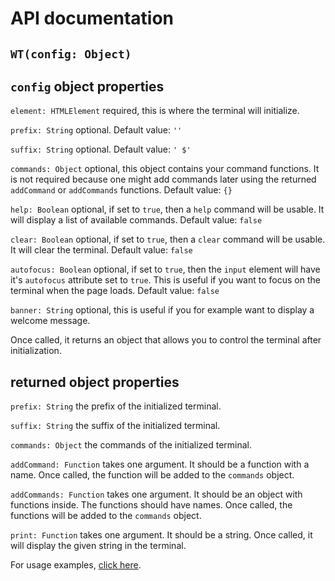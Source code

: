 # API documentation

## `WT(config: Object)`

## `config` object properties
`element: HTMLElement` required, this is where the terminal will initialize.

`prefix: String` optional. Default value: `''`

`suffix: String` optional. Default value: `' $'`

`commands: Object` optional, this object contains your command functions. It is not required because one might add commands later using the returned `addCommand` or `addCommands` functions. Default value: `{}`

`help: Boolean` optional, if set to `true`, then a `help` command will be usable. It will display a list of available commands. Default value: `false`

`clear: Boolean` optional, if set to `true`, then a `clear` command will be usable. It will clear the terminal. Default value: `false`

`autofocus: Boolean` optional, if set to `true`, then the `input` element will have it's `autofocus` attribute set to `true`. This is useful if you want to focus on the terminal when the page loads. Default value: `false`

`banner: String` optional, this is useful if you for example want to display a welcome message.

Once called, it returns an object that allows you to control the terminal after initialization.

## returned object properties
`prefix: String` the prefix of the initialized terminal.

`suffix: String` the suffix of the initialized terminal.

`commands: Object` the commands of the initialized terminal.

`addCommand: Function` takes one argument. It should be a function with a name. Once called, the function will be added to the `commands` object.

`addCommands: Function` takes one argument. It should be an object with functions inside. The functions should have names. Once called, the functions will be added to the `commands` object.

`print: Function` takes one argument. It should be a string. Once called, it will display the given string in the terminal.

For usage examples, [click here](USAGE.md).
